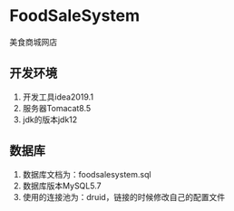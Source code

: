 # FoodSaleSystem
美食商城网店
## 开发环境

1.  开发工具idea2019.1
2.  服务器Tomacat8.5
3.  jdk的版本jdk12

## 数据库

1.  数据库文档为：foodsalesystem.sql
2.  数据库版本MySQL5.7
3.  使用的连接池为：druid，链接的时候修改自己的配置文件

## 